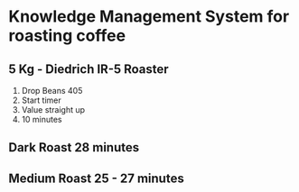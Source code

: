 # Knowledge Management System for roasting coffee

## 5 Kg - Diedrich IR-5 Roaster

1. Drop Beans 405
2. Start timer
3. Value straight up
4. 10 minutes

## Dark Roast 28 minutes

## Medium Roast 25 - 27 minutes
